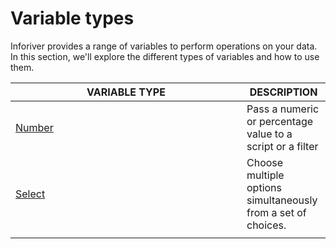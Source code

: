 # Variable types

Inforiver provides a range of variables to perform operations on your data. In this section, we'll explore the different types of variables and how to use them.

<table><thead><tr><th width="354">VARIABLE TYPE</th><th>DESCRIPTION</th></tr></thead><tbody><tr><td><a href="number.md">Number</a></td><td>Pass a numeric or percentage value to a script or a filter</td></tr><tr><td><a href="select.md">Select</a></td><td>Choose multiple options simultaneously from a set of choices.</td></tr><tr><td></td><td></td></tr></tbody></table>
